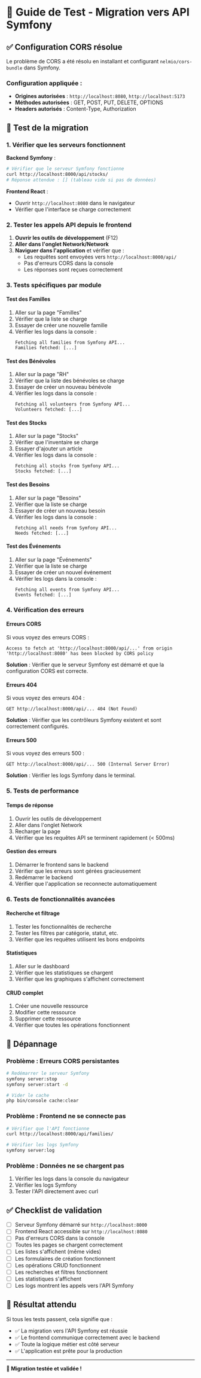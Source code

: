 # 🧪 Guide de Test - Migration vers API Symfony

## ✅ Configuration CORS résolue

Le problème de CORS a été résolu en installant et configurant `nelmio/cors-bundle` dans Symfony.

### Configuration appliquée :
- **Origines autorisées** : `http://localhost:8080`, `http://localhost:5173`
- **Méthodes autorisées** : GET, POST, PUT, DELETE, OPTIONS
- **Headers autorisés** : Content-Type, Authorization

## 🚀 Test de la migration

### 1. Vérifier que les serveurs fonctionnent

**Backend Symfony** :
```bash
# Vérifier que le serveur Symfony fonctionne
curl http://localhost:8000/api/stocks/
# Réponse attendue : [] (tableau vide si pas de données)
```

**Frontend React** :
- Ouvrir `http://localhost:8080` dans le navigateur
- Vérifier que l'interface se charge correctement

### 2. Tester les appels API depuis le frontend

1. **Ouvrir les outils de développement** (F12)
2. **Aller dans l'onglet Network/Network**
3. **Naviguer dans l'application** et vérifier que :
   - Les requêtes sont envoyées vers `http://localhost:8000/api/`
   - Pas d'erreurs CORS dans la console
   - Les réponses sont reçues correctement

### 3. Tests spécifiques par module

#### Test des Familles
1. Aller sur la page "Familles"
2. Vérifier que la liste se charge
3. Essayer de créer une nouvelle famille
4. Vérifier les logs dans la console :
   ```
   Fetching all families from Symfony API...
   Families fetched: [...]
   ```

#### Test des Bénévoles
1. Aller sur la page "RH"
2. Vérifier que la liste des bénévoles se charge
3. Essayer de créer un nouveau bénévole
4. Vérifier les logs dans la console :
   ```
   Fetching all volunteers from Symfony API...
   Volunteers fetched: [...]
   ```

#### Test des Stocks
1. Aller sur la page "Stocks"
2. Vérifier que l'inventaire se charge
3. Essayer d'ajouter un article
4. Vérifier les logs dans la console :
   ```
   Fetching all stocks from Symfony API...
   Stocks fetched: [...]
   ```

#### Test des Besoins
1. Aller sur la page "Besoins"
2. Vérifier que la liste se charge
3. Essayer de créer un nouveau besoin
4. Vérifier les logs dans la console :
   ```
   Fetching all needs from Symfony API...
   Needs fetched: [...]
   ```

#### Test des Événements
1. Aller sur la page "Événements"
2. Vérifier que la liste se charge
3. Essayer de créer un nouvel événement
4. Vérifier les logs dans la console :
   ```
   Fetching all events from Symfony API...
   Events fetched: [...]
   ```

### 4. Vérification des erreurs

#### Erreurs CORS
Si vous voyez des erreurs CORS :
```
Access to fetch at 'http://localhost:8000/api/...' from origin 'http://localhost:8080' has been blocked by CORS policy
```

**Solution** : Vérifier que le serveur Symfony est démarré et que la configuration CORS est correcte.

#### Erreurs 404
Si vous voyez des erreurs 404 :
```
GET http://localhost:8000/api/... 404 (Not Found)
```

**Solution** : Vérifier que les contrôleurs Symfony existent et sont correctement configurés.

#### Erreurs 500
Si vous voyez des erreurs 500 :
```
GET http://localhost:8000/api/... 500 (Internal Server Error)
```

**Solution** : Vérifier les logs Symfony dans le terminal.

### 5. Tests de performance

#### Temps de réponse
1. Ouvrir les outils de développement
2. Aller dans l'onglet Network
3. Recharger la page
4. Vérifier que les requêtes API se terminent rapidement (< 500ms)

#### Gestion des erreurs
1. Démarrer le frontend sans le backend
2. Vérifier que les erreurs sont gérées gracieusement
3. Redémarrer le backend
4. Vérifier que l'application se reconnecte automatiquement

### 6. Tests de fonctionnalités avancées

#### Recherche et filtrage
1. Tester les fonctionnalités de recherche
2. Tester les filtres par catégorie, statut, etc.
3. Vérifier que les requêtes utilisent les bons endpoints

#### Statistiques
1. Aller sur le dashboard
2. Vérifier que les statistiques se chargent
3. Vérifier que les graphiques s'affichent correctement

#### CRUD complet
1. Créer une nouvelle ressource
2. Modifier cette ressource
3. Supprimer cette ressource
4. Vérifier que toutes les opérations fonctionnent

## 🔧 Dépannage

### Problème : Erreurs CORS persistantes
```bash
# Redémarrer le serveur Symfony
symfony server:stop
symfony server:start -d

# Vider le cache
php bin/console cache:clear
```

### Problème : Frontend ne se connecte pas
```bash
# Vérifier que l'API fonctionne
curl http://localhost:8000/api/families/

# Vérifier les logs Symfony
symfony server:log
```

### Problème : Données ne se chargent pas
1. Vérifier les logs dans la console du navigateur
2. Vérifier les logs Symfony
3. Tester l'API directement avec curl

## ✅ Checklist de validation

- [ ] Serveur Symfony démarré sur `http://localhost:8000`
- [ ] Frontend React accessible sur `http://localhost:8080`
- [ ] Pas d'erreurs CORS dans la console
- [ ] Toutes les pages se chargent correctement
- [ ] Les listes s'affichent (même vides)
- [ ] Les formulaires de création fonctionnent
- [ ] Les opérations CRUD fonctionnent
- [ ] Les recherches et filtres fonctionnent
- [ ] Les statistiques s'affichent
- [ ] Les logs montrent les appels vers l'API Symfony

## 🎯 Résultat attendu

Si tous les tests passent, cela signifie que :
- ✅ La migration vers l'API Symfony est réussie
- ✅ Le frontend communique correctement avec le backend
- ✅ Toute la logique métier est côté serveur
- ✅ L'application est prête pour la production

---

**🚀 Migration testée et validée !** 